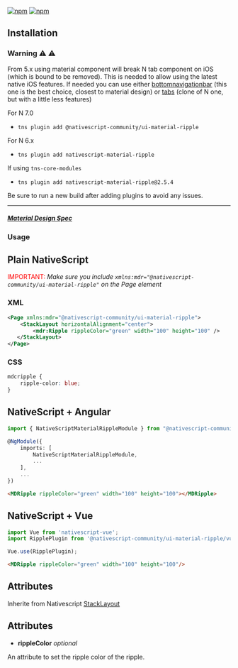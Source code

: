 [![npm](https://img.shields.io/npm/v/@nativescript-community/ui-material-ripple.svg)](https://www.npmjs.com/package/@nativescript-community/ui-material-ripple)
[![npm](https://img.shields.io/npm/dt/@nativescript-community/ui-material-ripple.svg?label=npm%20downloads)](https://www.npmjs.com/package/@nativescript-community/ui-material-ripple)

## Installation

### Warning :warning: :warning: 
From 5.x using material component will break N tab component on iOS (which is bound to be removed). This is needed to allow using the latest native iOS features. If needed you can use either [bottomnavigationbar](https://www.npmjs.com/package/nativescript-material-bottomnavigationbar) (this one is the best choice, closest to material design) or [tabs](https://www.npmjs.com/package/nativescript-material-tabs) (clone of N one, but with a little less features)

For N 7.0
* `tns plugin add @nativescript-community/ui-material-ripple`

For N 6.x
* `tns plugin add nativescript-material-ripple`

If using ```tns-core-modules```
* `tns plugin add nativescript-material-ripple@2.5.4`

Be sure to run a new build after adding plugins to avoid any issues.

---

##### [Material Design Spec](https://material.io/design/interaction/states.html#usage)

### Usage


## Plain NativeScript

<span style="color:red">IMPORTANT: </span>_Make sure you include `xmlns:mdr="@nativescript-community/ui-material-ripple"` on the Page element_

### XML

```XML
<Page xmlns:mdr="@nativescript-community/ui-material-ripple">
    <StackLayout horizontalAlignment="center">
        <mdr:Ripple rippleColor="green" width="100" height="100" />
   </StackLayout>
</Page>
```

### CSS

```CSS
mdcripple {
    ripple-color: blue;
}
```

## NativeScript + Angular

```typescript
import { NativeScriptMaterialRippleModule } from "@nativescript-community/ui-material-ripple/angular";

@NgModule({
    imports: [
        NativeScriptMaterialRippleModule,
        ...
    ],
    ...
})
```

```html
<MDRipple rippleColor="green" width="100" height="100"></MDRipple>
```

## NativeScript + Vue

```javascript
import Vue from 'nativescript-vue';
import RipplePlugin from '@nativescript-community/ui-material-ripple/vue';

Vue.use(RipplePlugin);
```

```html
<MDRipple rippleColor="green" width="100" height="100"/>
```

## Attributes

Inherite from Nativescript [StackLayout](https://docs.nativescript.org/ui/layouts/layout-containers#stacklayout-properties)

## Attributes

* **rippleColor** _optional_

An attribute to set the ripple color of the ripple.
